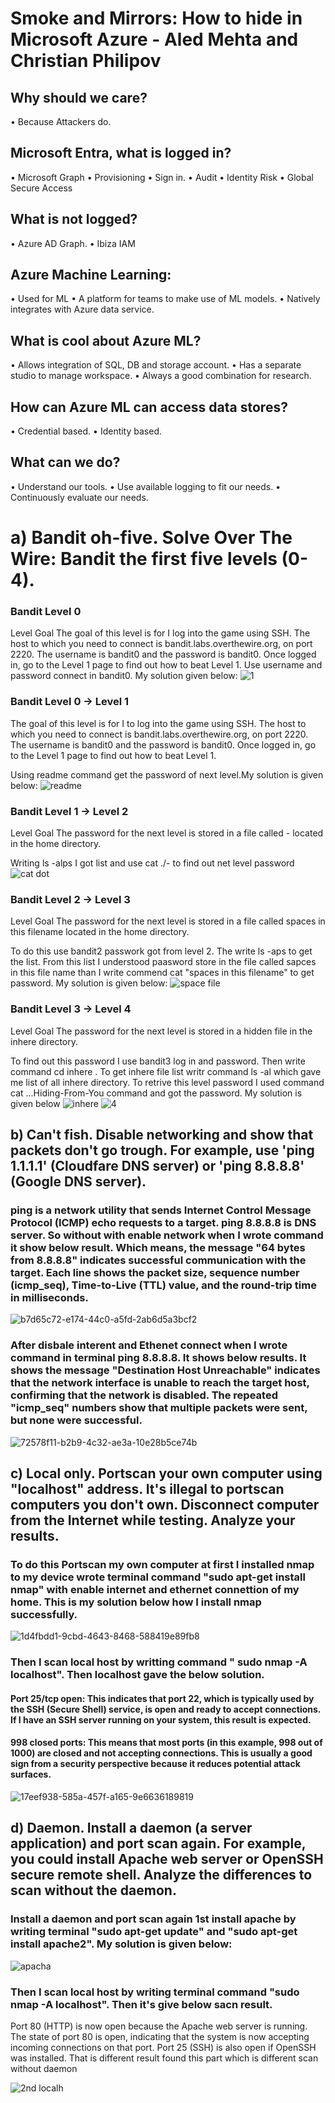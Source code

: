 
# Smoke and Mirrors: How to hide in Microsoft Azure - Aled Mehta and Christian Philipov


## Why should we care?

•	Because Attackers do.

## Microsoft Entra, what is logged in?

•	Microsoft Graph
•	Provisioning 
•	Sign in.
•	Audit
•	Identity Risk
•	Global Secure Access

## What is not logged?

•	Azure AD  Graph.
•	Ibiza IAM


## Azure Machine Learning:

•	Used for ML
•	A platform for teams to make use of ML models.
•	Natively integrates with Azure data service.

## What is cool about Azure ML?

•	Allows integration of SQL, DB and storage account.
•	Has a separate studio to manage workspace.
•	Always a good combination for research.

## How can Azure ML can access data stores?

•	Credential based.
•	Identity based.

## What can we do?

•	Understand our tools.
•	Use available logging to fit our needs. 
•	Continuously evaluate our needs.


# a) Bandit oh-five. Solve Over The Wire: Bandit the first five levels (0-4).


### Bandit Level 0
Level Goal
The goal of this level is for I log into the game using SSH. The host to which you need to connect is bandit.labs.overthewire.org, on port 2220. The username is bandit0 and the password is bandit0. Once logged in, go to the Level 1 page to find out how to beat Level 1. 
Use username and password connect in bandit0. My solution given below:
![1](https://github.com/user-attachments/assets/22f39eef-98fe-4f02-abc8-1f3a15d43fbc)


### Bandit Level 0 → Level 1
The goal of this level is for I to log into the game using SSH. The host to which you need to connect is bandit.labs.overthewire.org, on port 2220. The username is bandit0 and the password is bandit0. Once logged in, go to the Level 1 page to find out how to beat Level 1.

Using readme command get the password of next level.My solution is given below:
![readme](https://github.com/user-attachments/assets/0d6d82ed-ebdd-479b-8ef6-698448666a27)


### Bandit Level 1 → Level 2
Level Goal
The password for the next level is stored in a file called - located in the home directory. 

Writing ls -alps I got list and use cat ./- to find out net level password
![cat dot](https://github.com/user-attachments/assets/cff3938b-74df-45cf-8f65-ae8223d54b1b)


### Bandit Level 2 → Level 3
Level Goal
The password for the next level is stored in a file called spaces in this filename located in the home directory. 

To do this use bandit2 passwork got from level 2. The write ls -aps to get the list. From this list I understood paasword store in the file called sapces in this file name than I write commend  cat "spaces in this filename" to get password. My solution is given below: 
![space file](https://github.com/user-attachments/assets/03b64595-a1e4-4b30-94c4-ad735308e31f)


### Bandit Level 3 → Level 4
Level Goal
The password for the next level is stored in a hidden file in the inhere directory. 

To find out this password I use bandit3 log in and password. Then write command cd inhere . To get inhere file list writr command ls -al which gave me list of all inhere directory. To retrive this level password I used command cat ...Hiding-From-You command and got the password. My solution is given below 
![inhere](https://github.com/user-attachments/assets/7d3a0d1a-1542-4077-a840-4d774d4d179b)
![4](https://github.com/user-attachments/assets/301b0955-c41c-4b4f-bec5-4113c0716495)


## b) Can't fish. Disable networking and show that packets don't go trough. For example, use 'ping 1.1.1.1' (Cloudfare DNS server) or 'ping 8.8.8.8' (Google DNS server).

### ping is a network utility that sends Internet Control Message Protocol (ICMP) echo requests to a target. ping 8.8.8.8 is DNS server. So without with enable network when I wrote command it show below result. Which means, the message "64 bytes from 8.8.8.8" indicates successful communication with the target. Each line shows the packet size, sequence number (icmp_seq), Time-to-Live (TTL) value, and the round-trip time in milliseconds.

![b7d65c72-e174-44c0-a5fd-2ab6d5a3bcf2](https://github.com/user-attachments/assets/0afec920-9dca-4663-9e13-9a24f8804185)

### After disbale interent and Ethenet connect when I wrote command in terminal ping 8.8.8.8. It shows below results. It shows the  message "Destination Host Unreachable" indicates that the network interface is unable to reach the target host, confirming that the network is disabled. The repeated "icmp_seq" numbers show that multiple packets were sent, but none were successful.

![72578f11-b2b9-4c32-ae3a-10e28b5ce74b](https://github.com/user-attachments/assets/c5e3e235-a0b8-4e38-b312-f0c4711a4aa0)


## c) Local only. Portscan your own computer using "localhost" address. It's illegal to portscan computers you don't own. Disconnect computer from the Internet while testing. Analyze your results.

### To do this Portscan my own computer at first I installed nmap to my device wrote terminal command "sudo apt-get install nmap" with enable internet and ethernet connettion of my home. This is my solution below how I install nmap successfully. 
![1d4fbdd1-9cbd-4643-8468-588419e89fb8](https://github.com/user-attachments/assets/017c4871-a07c-4c24-b018-690567e88faf)


### Then I scan local host by writting command " sudo nmap -A localhost". Then localhost gave the below solution. 

#### Port 25/tcp open: This indicates that port 22, which is typically used by the SSH (Secure Shell) service, is open and ready to accept connections. If I have an SSH server running on your system, this result is expected.

#### 998 closed ports: This means that most ports (in this example, 998 out of 1000) are closed and not accepting connections. This is usually a good sign from a security perspective because it reduces potential attack surfaces. 
![17eef938-585a-457f-a165-9e6636189819](https://github.com/user-attachments/assets/cb993945-5602-4948-9e24-e9b37d242ea2)

## d) Daemon. Install a daemon (a server application) and port scan again. For example, you could install Apache web server or OpenSSH secure remote shell. Analyze the differences to scan without the daemon.

### Install a daemon and port scan again 1st install apache by writing terminal "sudo apt-get update" and "sudo apt-get install apache2". My solution is given below:
![apacha](https://github.com/user-attachments/assets/0d454244-827b-4b72-bfa9-d9d1bfed157e)

### Then I scan local host by writing terminal command "sudo nmap -A localhost". Then it's give below sacn result.
Port 80 (HTTP) is now open because the Apache web server is running.
The state of port 80 is open, indicating that the system is now accepting incoming connections on that port.
Port 25 (SSH) is also open if OpenSSH was installed. That is different result found this part which is different scan without daemon

![2nd localh](https://github.com/user-attachments/assets/7da47d75-e5a0-4330-a679-29773919dcd0)

